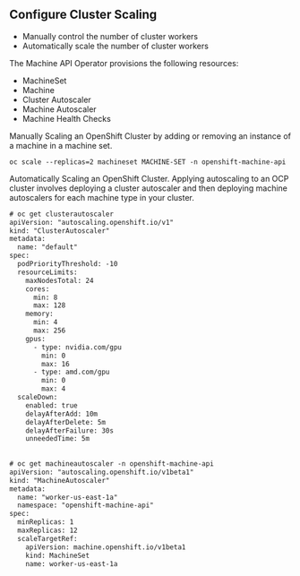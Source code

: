## Configure Cluster Scaling

 - Manually control the number of cluster workers
 - Automatically scale the number of cluster workers

The Machine API Operator provisions the following resources:
- MachineSet
- Machine
- Cluster Autoscaler
- Machine Autoscaler
- Machine Health Checks

Manually Scaling an OpenShift Cluster by adding or removing an instance of a machine in a machine set.
```
oc scale --replicas=2 machineset MACHINE-SET -n openshift-machine-api
```

Automatically Scaling an OpenShift Cluster. Applying autoscaling to an OCP cluster involves deploying a cluster autoscaler and then deploying machine autoscalers for each machine type in your cluster.
```diff
# oc get clusterautoscaler
apiVersion: "autoscaling.openshift.io/v1"
kind: "ClusterAutoscaler"
metadata:
  name: "default"
spec:
  podPriorityThreshold: -10 
  resourceLimits:
    maxNodesTotal: 24 
    cores:
      min: 8 
      max: 128 
    memory:
      min: 4 
      max: 256 
    gpus:
      - type: nvidia.com/gpu 
        min: 0 
        max: 16 
      - type: amd.com/gpu 
        min: 0 
        max: 4 
  scaleDown: 
    enabled: true 
    delayAfterAdd: 10m 
    delayAfterDelete: 5m 
    delayAfterFailure: 30s 
    unneededTime: 5m
    
    
# oc get machineautoscaler -n openshift-machine-api
apiVersion: "autoscaling.openshift.io/v1beta1"
kind: "MachineAutoscaler"
metadata:
  name: "worker-us-east-1a" 
  namespace: "openshift-machine-api"
spec:
  minReplicas: 1 
  maxReplicas: 12 
  scaleTargetRef: 
    apiVersion: machine.openshift.io/v1beta1
    kind: MachineSet 
    name: worker-us-east-1a 
```
